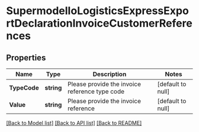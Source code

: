 # SupermodelIoLogisticsExpressExportDeclarationInvoiceCustomerReferences

## Properties
Name | Type | Description | Notes
------------ | ------------- | ------------- | -------------
**TypeCode** | **string** | Please provide the invoice reference type code | [default to null]
**Value** | **string** | Please provide the invoice reference | [default to null]

[[Back to Model list]](../README.md#documentation-for-models) [[Back to API list]](../README.md#documentation-for-api-endpoints) [[Back to README]](../README.md)

